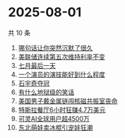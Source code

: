 # 2025-08-01

共 10 条

<!-- BEGIN -->
<!-- 最后更新时间 Fri Aug 01 2025 00:24:26 GMT+0800 (China Standard Time) -->

1. [哪句话让你突然沉默了很久](https://www.zhihu.com/search?q=哪句话让你突然沉默了很久)
1. [美联储连续第五次维持利率不变](https://www.zhihu.com/search?q=美联储连续第五次维持利率不变)
1. [七月最后一天](https://www.zhihu.com/search?q=七月最后一天)
1. [一个演员的演技能好到什么程度](https://www.zhihu.com/search?q=一个演员的演技能好到什么程度)
1. [石宇奇夺冠](https://www.zhihu.com/search?q=石宇奇夺冠)
1. [有什么地狱级的笑话](https://www.zhihu.com/search?q=有什么地狱级的笑话)
1. [美国男子戴金属链闯核磁共振室丧命](https://www.zhihu.com/search?q=美国男子戴金属链闯核磁共振室丧命)
1. [特斯拉餐厅6小时狂赚4.7万美元](https://www.zhihu.com/search?q=特斯拉餐厅6小时狂赚4.7万美元)
1. [可灵AI全球用户超4500万](https://www.zhihu.com/search?q=可灵AI全球用户超4500万)
1. [东北萌娃卖冰棍引宠娃狂潮](https://www.zhihu.com/search?q=东北萌娃卖冰棍引宠娃狂潮)

<!-- END -->
